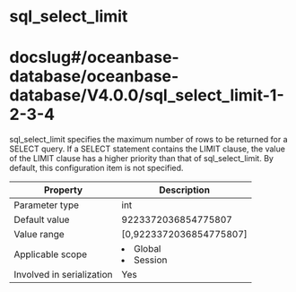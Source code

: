 sql_select_limit
=====================================
# docslug#/oceanbase-database/oceanbase-database/V4.0.0/sql_select_limit-1-2-3-4
sql_select_limit specifies the maximum number of rows to be returned for a SELECT query. If a SELECT statement contains the LIMIT clause, the value of the LIMIT clause has a higher priority than that of sql_select_limit. By default, this configuration item is not specified.


| **Property** | **Description** |
|---------|------------------------------------------------------------------------------------------------------------|
| Parameter type | int |
| Default value | 9223372036854775807 |
| Value range | [0,9223372036854775807] |
| Applicable scope | <li> Global   <li> Session |
| Involved in serialization | Yes |




